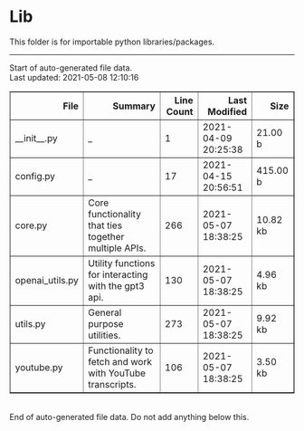 # Lib

This folder is for importable python libraries/packages.


---
Start of auto-generated file data.<br/>Last updated: 2021-05-08 12:10:16

<table border="1" class="dataframe">
  <thead>
    <tr style="text-align: right;">
      <th>File</th>
      <th>Summary</th>
      <th>Line Count</th>
      <th>Last Modified</th>
      <th>Size</th>
    </tr>
  </thead>
  <tbody>
    <tr>
      <td>__init__.py</td>
      <td>_</td>
      <td>1</td>
      <td>2021-04-09 20:25:38</td>
      <td>21.00 b</td>
    </tr>
    <tr>
      <td>config.py</td>
      <td>_</td>
      <td>17</td>
      <td>2021-04-15 20:56:51</td>
      <td>415.00 b</td>
    </tr>
    <tr>
      <td>core.py</td>
      <td>Core functionality that ties together multiple APIs.</td>
      <td>266</td>
      <td>2021-05-07 18:38:25</td>
      <td>10.82 kb</td>
    </tr>
    <tr>
      <td>openai_utils.py</td>
      <td>Utility functions for interacting with the gpt3 api.</td>
      <td>130</td>
      <td>2021-05-07 18:38:25</td>
      <td>4.96 kb</td>
    </tr>
    <tr>
      <td>utils.py</td>
      <td>General purpose utilities.</td>
      <td>273</td>
      <td>2021-05-07 18:38:25</td>
      <td>9.92 kb</td>
    </tr>
    <tr>
      <td>youtube.py</td>
      <td>Functionality to fetch and work with YouTube transcripts.</td>
      <td>106</td>
      <td>2021-05-07 18:38:25</td>
      <td>3.50 kb</td>
    </tr>
  </tbody>
</table>
<br/>End of auto-generated file data. Do not add anything below this.
